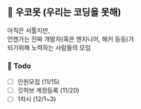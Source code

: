 ## 🔰 우코못 (우리는 코딩을 못해)

아직은 서툴지만,<br>
언젠가는 진짜 개발자(혹은 엔지니어, 해커 등등)가<br>
되기위해 노력하는 사람들의 모임

### 📝 Todo
- [ ] 인원모집 (11/15)
- [ ] 깃허브 계정등록 (11/20)
- [ ] 1차시 (12/1~3)
